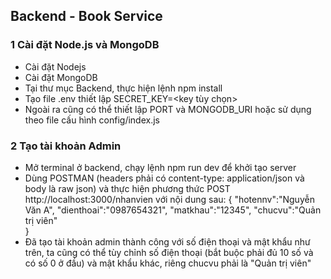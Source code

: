 ## Backend - Book Service
### 1️ Cài đặt Node.js và MongoDB
- Cài đặt Nodejs
- Cài đặt MongoDB
- Tại thư mục Backend, thực hiện lệnh npm install
- Tạo file .env thiết lập SECRET_KEY=<key tùy chọn>
- Ngoài ra cũng có thể thiết lập PORT và MONGODB_URI hoặc sử dụng theo file cấu hình config/index.js
### 2 Tạo tài khoản Admin
- Mở terminal ở backend, chạy lệnh npm run dev để khởi tạo server
- Dùng POSTMAN (headers phải có content-type: application/json và body là raw json) và thực hiện phương thức POST http://localhost:3000/nhanvien với nội dung sau:
{
    "hotennv":"Nguyễn Văn A",
    "dienthoai":"0987654321",
    "matkhau":"12345",
    "chucvu":"Quản trị viên"    
} 
- Đã tạo tài khoản admin thành công với số điện thoại và mật khẩu như trên, ta cũng có thể tùy chỉnh số điện thoại (bắt buộc phải đủ 10 số và có số 0 ở đầu) và mật khẩu khác, riêng chucvu phải là "Quản trị viên"
